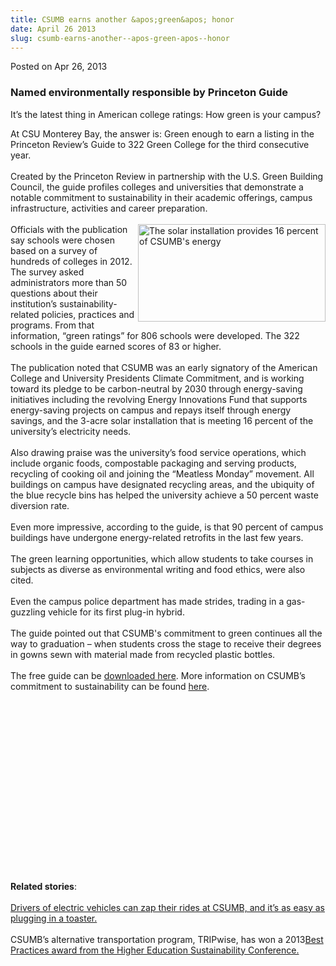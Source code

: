 ```yaml
---
title: CSUMB earns another &apos;green&apos; honor
date: April 26 2013
slug: csumb-earns-another--apos-green-apos--honor
---
```





<span class="date">Posted on Apr 26, 2013    </span>
<h3>Named environmentally responsible by Princeton Guide</h3>
<p>It&#x2019;s the latest thing in American college ratings: How green is
your campus?</p>
<p>At CSU Monterey Bay, the answer is: Green enough to earn a
listing in the Princeton Review&#x2019;s Guide to 322 Green College for
the third consecutive year.<br>
&#x2028;<br>
Created by the Princeton Review in partnership with the U.S. Green
Building Council, the guide profiles colleges and universities that
demonstrate a notable commitment to sustainability in their
academic offerings, campus infrastructure, activities and career
preparation.<br>
<br>
<img alt="The solar installation provides 16 percent of CSUMB&apos;s energy" src="http://news.csumb.edu/sites/default/files/65/attachments/news/images/solar_sm_1_0.jpg" style="float:right; width:300px; height:156px">Officials with the
publication say schools were chosen based on a survey of hundreds
of colleges in 2012. The survey asked administrators more than 50
questions about their institution&#x2019;s sustainability-related
policies, practices and programs. From that information, &#x201C;green
ratings&#x201D; for 806 schools were developed. The 322 schools in the
guide earned scores of 83 or higher.<br>
<br>
The publication noted that CSUMB was an early signatory of the
American College and University Presidents Climate Commitment, and
is working toward its pledge to be carbon-neutral by 2030 through
energy-saving initiatives including the revolving Energy
Innovations Fund that supports energy-saving projects on campus and
repays itself through energy savings, and the 3-acre solar
installation that is meeting 16 percent of the university&#x2019;s
electricity needs.<br>
<br>
Also drawing praise was the university&#x2019;s food service operations,
which include organic foods, compostable packaging and serving
products, recycling of cooking oil and joining the &#x201C;Meatless
Monday&#x201D; movement. All buildings on campus have designated recycling
areas, and the ubiquity of the blue recycle bins has helped the
university achieve a 50 percent waste diversion rate.<br>
<br>
Even more impressive, according to the guide, is that 90 percent of
campus buildings have undergone energy-related retrofits in the
last few years.<br>
<br>
The green learning opportunities, which allow students to take
courses in subjects as diverse as environmental writing and food
ethics, were also cited.<br>
<br>
Even the campus police department has made strides, trading in a
gas-guzzling vehicle for its first plug-in hybrid.<br>
<br>
The guide pointed out that CSUMB&apos;s commitment to green continues
all the way to graduation &#x2013; when students cross the stage to
receive their degrees in gowns sewn with material made from
recycled plastic bottles.<br>
<br>
The free guide can be <a href="http://www.princetonreview.com/greenguide" rel="nofollow">downloaded here</a>. More information on CSUMB&#x2019;s
commitment to sustainability can be found <a href="http://csumb.edu/sustainability" rel="nofollow">here</a>.</br></br></br></br></br></br></br></br></br></br></br></br></br></br></img></br></br></br></br></p>
<p><strong>Related stories</strong>:<br>
<br>
<a href="../15/charge-your-ride.html" rel="nofollow">Drivers of
electric vehicles can zap their rides at CSUMB, and it&#x2019;s as easy as
plugging in a toaster.</a><br>
<br>
CSUMB&#x2019;s alternative transportation program, TRIPwise, has won a
2013<a href="../26/campus-sustainability-efforts-score-again.html" rel="nofollow">Best Practices award from the Higher Education
Sustainability Conference.</a></br></br></br></br></p>





